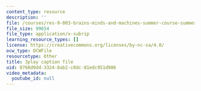```yaml
---
content_type: resource
description: ''
file: /courses/res-9-003-brains-minds-and-machines-summer-course-summer-2015/0768d9dd33248ab2c0dc81edc951d986_i0-2sd9RQ6E.srt
file_size: 99654
file_type: application/x-subrip
learning_resource_types: []
license: https://creativecommons.org/licenses/by-nc-sa/4.0/
ocw_type: OCWFile
resourcetype: Other
title: 3play caption file
uid: 0768d9dd-3324-8ab2-c0dc-81edc951d986
video_metadata:
  youtube_id: null
---
```

